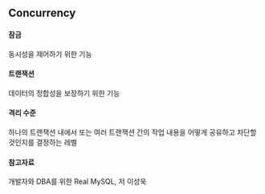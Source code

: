## Concurrency

#### 잠금

동시성을 제어하기 위한 기능

#### 트랜잭션

데이터의 정합성을 보장하기 위한 기능

#### 격리 수준

하나의 트랜잭션 내에서 또는 여러 트랜잭션 간의 작업 내용을 어떻게 공유하고 차단할 것인지를 결정하는 레벨







#### 참고자료

개발자와 DBA를 위한 Real MySQL, 저 이성욱